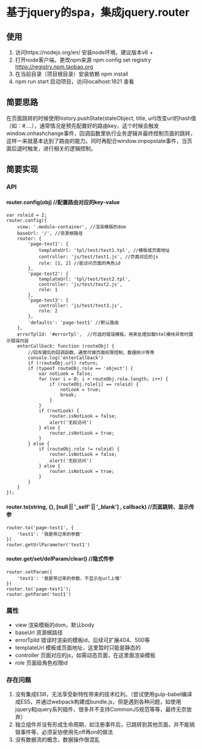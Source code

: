 # 基于jquery的spa，集成jquery.router

## 使用
1. 访问https://nodejs.org/en/ 安装node环境，建议版本v6 + 
2. 打开node客户端，更改npm来源 npm config set registry https://registry.npm.taobao.org    
3. 在当前目录（项目根目录）安装依赖 npm install 
4. npm run start 启动项目，访问localhost:1821 查看

## 简要思路
在页面跳转的时候使用history.pushState(stateObject, title, url)改变url的hash值（如：#....），通常情况是预先配置好的路由key，这个时候会触发window.onhashchange事件，回调函数里执行业务逻辑并最终控制页面的跳转，这样一来就基本达到了路由的能力。同时再配合window.onpopstate事件，当页面后退时触发，进行相关的逻辑控制。

## 简要实现
### API
#### router.config(obj) //配置路由对应的key-value
```
var roleid = 2;
router.config({
    view: '.module-container', //渲染模板的dom
    baseUrl: '/', //资源根路径
    router: {
        'page-test1': {
            templateUrl: 'tpl/test/test1.tpl', //模板或页面地址
            controller: 'js/test/test1.js', //页面对应的js
            role: [1, 2] //能访问页面的角色id
        },
        'page-test2': {
            templateUrl: 'tpl/test/test2.tpl',
            controller: 'js/test/test2.js',
            role: 1
        },
        'page-test3': {
            controller: 'js/test/test3.js',
            role: 2
        },
        'defaults': 'page-test1' //默认路由
    },
    errorTplId: '#errorTpl',  //可选的错误模板，用来处理加载html模块异常时展示错误内容
    enterCallback: function (routeObj) {
        //回车键后的回调函数，通常可做页面权限控制、数据统计等等
        console.log('enterCallback')
        if (!routeObj.url) return;
        if (typeof routeObj.role == 'object') {
            var notLook = false;
            for (var i = 0; i < routeObj.role.length; i++) {
                if (routeObj.role[i] == roleid) {
                    notLook = true;
                    break;
                }
            }
            if (!notLook) {
                router.isNotLook = false;
                alert('无权访问')
            } else {
                router.isNotLook = true;
            }
        } else {
            if (routeObj.role != roleid) {
                router.isNotLook = false;
                alert('无权访问')
            } else {
                router.isNotLook = true;
            }
        }
    }
});
```

#### router.to(string, {}, [null || '_self' || '_blank'] , callback) //页面跳转、显示传参
```
router.to('page-test1', {
    'test1': '我是带过来的参数'
})
router.getUrlParameter('test1')
```

#### router.get/set/delParam/clear() //隐式传参
```
router.setParam({
    'test1': '我是带过来的参数，不显示在url上哦'
})
router.to('page-test1');
router.getParam('test1')
```

### 属性
- view  渲染模板的dom，默认body
- baseUrl  资源根路径
- errorTplId  错误时渲染的模板id，后续可扩展404、500等
- templateUrl 模板或页面地址，这里暂时只能是静态的
- controller 页面对应的js，如需动态页面，在这里面渲染模板
- role 页面级角色权限id

### 存在问题
1. 没有集成ES6，无法享受新特性带来的技术红利。（尝试使用gulp-babel编译成ES5，并通过webpack构建成bundle.js，但是遇到各种问题，如使用jquery和jquery系列插件，很多并不支持CommonJS规范等等，最终无奈放弃）
2. 独立组件并没有形成生命周期，如注册事件后，已跳转到其他页面，并不能销毁事件等，必须妥协使用先off再on的做法
3. 没有数据流的概念，数据操作很混乱